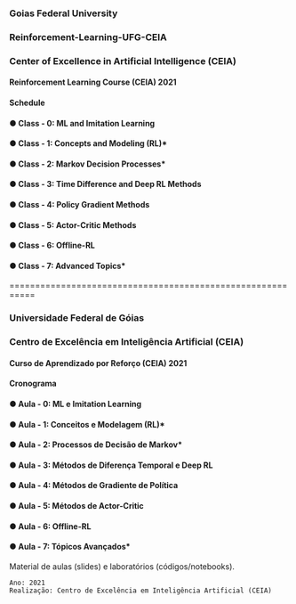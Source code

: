 ### Goias Federal University
### Reinforcement-Learning-UFG-CEIA
### Center of Excellence in Artificial Intelligence (CEIA)
#### Reinforcement Learning Course (CEIA) 2021

#### Schedule

#### ● Class - 0: ML and Imitation Learning
#### ● Class - 1: Concepts and Modeling (RL)*
#### ● Class - 2: Markov Decision Processes*
#### ● Class - 3: Time Difference and Deep RL Methods
#### ● Class - 4: Policy Gradient Methods
#### ● Class - 5: Actor-Critic Methods
#### ● Class - 6: Offline-RL
#### ● Class - 7: Advanced Topics*
===========================================================
### Universidade Federal de Góias 
### Centro de Excelência em Inteligência Artificial (CEIA)
#### Curso de Aprendizado por Reforço (CEIA) 2021

#### Cronograma

#### ● Aula - 0: ML e Imitation Learning
#### ● Aula - 1: Conceitos e Modelagem (RL)*
#### ● Aula - 2: Processos de Decisão de Markov*
#### ● Aula - 3: Métodos de Diferença Temporal e Deep RL
#### ● Aula - 4: Métodos de Gradiente de Política
#### ● Aula - 5: Métodos de Actor-Critic
#### ● Aula - 6: Offline-RL
#### ● Aula - 7: Tópicos Avançados*

Material de aulas (slides) e laboratórios (códigos/notebooks).

```
Ano: 2021
Realização: Centro de Excelência em Inteligência Artificial (CEIA)
```